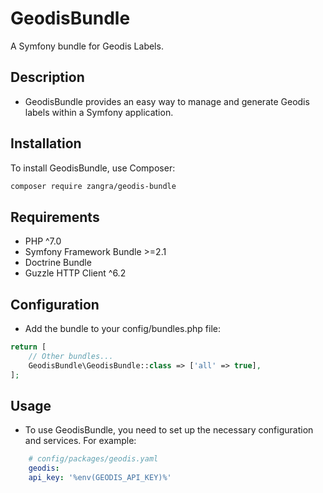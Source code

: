 # GeodisBundle

A Symfony bundle for Geodis Labels.

## Description

- GeodisBundle provides an easy way to manage and generate Geodis labels within a Symfony application.

## Installation

To install GeodisBundle, use Composer:

```bash
composer require zangra/geodis-bundle

```

## Requirements

- PHP ^7.0
- Symfony Framework Bundle >=2.1
- Doctrine Bundle
- Guzzle HTTP Client ^6.2

## Configuration
- Add the bundle to your config/bundles.php file:

```php
return [
    // Other bundles...
    GeodisBundle\GeodisBundle::class => ['all' => true],
];
```

## Usage
- To use GeodisBundle, you need to set up the necessary configuration and services. For example:
```yaml
    # config/packages/geodis.yaml
    geodis:
    api_key: '%env(GEODIS_API_KEY)%'
```
